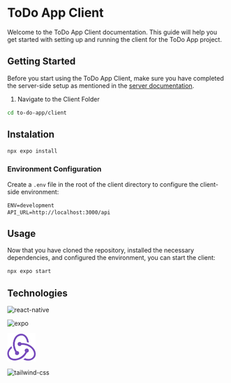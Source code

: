 # ToDo App Client

Welcome to the ToDo App Client documentation. This guide will help you get started with setting up and running the client for the ToDo App project.

## Getting Started

Before you start using the ToDo App Client, make sure you have completed the server-side setup as mentioned in the [server documentation](../server/).

1. Navigate to the Client Folder

```bash
cd to-do-app/client
```

## Instalation

```bash
npx expo install
```

### Environment Configuration

Create a `.env` file in the root of the client directory to configure the client-side environment:

```env
ENV=development
API_URL=http://localhost:3000/api
```

## Usage

Now that you have cloned the repository, installed the necessary dependencies, and configured the environment, you can start the client:

```bash
npx expo start
```

## Technologies

<p style="text-align: left;"> 
  <p> 
    <img src="https://w7.pngwing.com/pngs/363/962/png-transparent-react-native-hd-logo.png" alt="react-native" width="65" height="65" />
  </p>
  <p>
    <img src="https://cdn.icon-icons.com/icons2/2389/PNG/512/expo_logo_icon_145293.png" alt="expo" width="65" height="65" />
  </p>
  <p>
    <img src="https://github.com/devicons/devicon/blob/master/icons/redux/redux-original.svg" alt="redux" width="65" height="65" />
  </p>
  <p>
    <img src="https://w7.pngwing.com/pngs/293/485/png-transparent-tailwind-css-hd-logo.png" alt="tailwind-css" width="65" height="65" />
  </p>
</p>